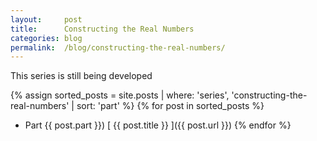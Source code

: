 ```yaml
---
layout:     post
title:      Constructing the Real Numbers
categories: blog
permalink:  /blog/constructing-the-real-numbers/
---
```


This series is still being developed

{% assign sorted_posts = site.posts | where: 'series', 'constructing-the-real-numbers' | sort: 'part' %}
{% for post in sorted_posts %}
  * Part {{ post.part }}) [ {{ post.title }} ]({{ post.url }})
{% endfor %}